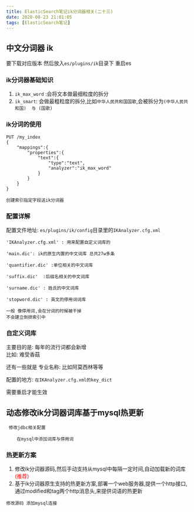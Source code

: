 ```yaml
---
title: ElasticSearch笔记ik分词器相关(二十三)
date: 2020-08-23 21:01:05
tags: [ElasticSearch笔记]
---
```


## 中文分词器 ik

要下载对应版本 然后放入`es/plugins/ik`目录下
重启es

### ik分词器基础知识
1.  `ik_max_word` :会将文本做最细粒度的拆分
2.  `ik_smart`: 会做最粗粒度的拆分,比如`中华人民共和国国歌`,会被拆分为`(中华人民共和国)  与 (国歌)`

<!--more-->

### ik分词的使用
```
PUT /my_index
{
    "mappings":{
        "properties":{
            "text":{
                "type":"text",
                "analyzer":"ik_max_word"
            }
        }
    }
}

创建索引指定字段送ik分词器
```

### 配置详解
配置文件地址: `es/plugins/ik/config`目录里的`IKAnalyzer.cfg.xml`

```
'IKAnalyzer.cfg.xml' : 用来配置自定义词库的

'main.dic': ik的原生内置的中文词库 总共27w多条

'quantifier.dic' :单位相关的中文词库

'suffix.dic'  :后缀名相关的中文词库

'surname.dic' : 姓氏的中文词库

'stopword.dic' : 英文的停用词词库

一般 像停用词,会在分词的时候被干掉
不会建立倒排索引中
```



### 自定义词库
主要目的是: 每年的流行词都会新增  
比如: 难受香菇

还有一些就是 专业名称:
比如阿莫西林等等

配置的地方: 
`在IKAnalyzer.cfg.xml的key_dict`

需要重启才能生效


## 动态修改ik分词器词库基于mysql热更新
```
 修改jdbc相关配置
 
    在mysql中添加词库与停用词

```
### 热更新方案
1. 修改ik分词器源码,然后手动支持从mysql中每隔一定时间,自动加载新的词库<font color="red">(推荐)</font>
2. 基于ik分词器原生支持的热更新方案,部署一个web服务器,提供一个http接口,通过modified和tag两个http消息头,来提供词语的热更新

```
修改源码 添加mysql连接
```